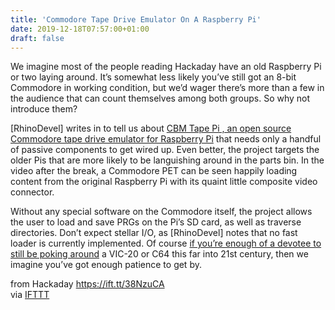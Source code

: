 ```yaml
---
title: 'Commodore Tape Drive Emulator On A Raspberry Pi'
date: 2019-12-18T07:57:00+01:00
draft: false
---
```


We imagine most of the people reading Hackaday have an old Raspberry Pi or two laying around. It’s somewhat less likely you’ve still got an 8-bit Commodore in working condition, but we’d wager there’s more than a few in the audience that can count themselves among both groups. So why not introduce them?

\[RhinoDevel\] writes in to tell us about [CBM Tape Pi , an open source Commodore tape drive emulator for Raspberry Pi](https://github.com/RhinoDevel/cbmtapepi) that needs only a handful of passive components to get wired up. Even better, the project targets the older Pis that are more likely to be languishing around in the parts bin. In the video after the break, a Commodore PET can be seen happily loading content from the original Raspberry Pi with its quaint little composite video connector.

Without any special software on the Commodore itself, the project allows the user to load and save PRGs on the Pi’s SD card, as well as traverse directories. Don’t expect stellar I/O, as \[RhinoDevel\] notes that no fast loader is currently implemented. Of course [if you’re enough of a devotee to still be poking around](https://hackaday.com/2019/05/02/twenty-five-years-since-the-end-of-commodore/) a VIC-20 or C64 this far into 21st century, then we imagine you’ve got enough patience to get by.

  
  
from Hackaday https://ift.tt/38NzuCA  
via [IFTTT](https://ifttt.com/?ref=da&site=blogger)